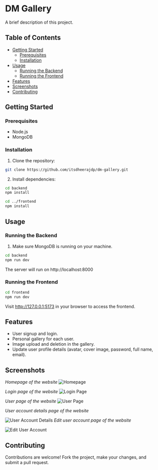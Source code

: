 # DM Gallery

A brief description of this project.

## Table of Contents

- [Getting Started](#getting-started)
  - [Prerequisites](#prerequisites)
  - [Installation](#installation)
- [Usage](#usage)
  - [Running the Backend](#running-the-backend)
  - [Running the Frontend](#running-the-frontend)
- [Features](#features)
- [Screenshots](#screenshots)
- [Contributing](#contributing)

## Getting Started

### Prerequisites

- Node.js
- MongoDB

### Installation

1. Clone the repository:

```bash
git clone https://github.com/itsdheerajdp/dm-gallery.git
```

2. Install dependencies:

```bash
cd backend
npm install

cd ../frontend
npm install
```

## Usage

### Running the Backend

1. Make sure MongoDB is running on your machine.
 ```bash
cd backend
npm run dev
```
The server will run on http://localhost:8000


### Running the Frontend

```bash
cd frontend
npm run dev

```
Visit http://127.0.0.1:5173 in your browser to access the frontend.

## Features
- User signup and login.
- Personal gallery for each user.
- Image upload and deletion in the gallery.
- Update user profile details (avatar, cover image, password, full name, email).


## Screenshots
*Homepage of the website*
![Homepage](https://via.placeholder.com/800x600)

*Login page of the website*
![Login Page](https://via.placeholder.com/800x600)

*User page of the website*
![User Page](https://via.placeholder.com/800x600)

*User account details page of the website*

![User Account Details](https://via.placeholder.com/800x600)
*Edit user account page of the website*

![Edit User Account](https://via.placeholder.com/800x600)



## Contributing
Contributions are welcome! Fork the project, make your changes, and submit a pull request.
